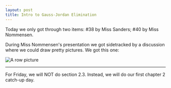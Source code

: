```yaml
---
layout: post
title: Intro to Gauss-Jordan Elimination
---
```


Today we only got through two items: \#38 by Miss Sanders; \#40 by Miss Nommensen.

During Miss Nommensen's presentation we got sidetracked by a discussion where we
could draw pretty pictures. We got this one:

![A row picture]({{site.baseurl}}/images/row_pic.jpg)

---

For Friday, we will NOT do section 2.3. Instead, we will do our first chapter 2
catch-up day.
